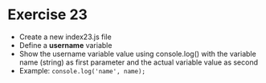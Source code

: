 # Exercise 23

* Create a new index23.js file
* Define a **username** variable
* Show the username variable value using console.log() with the variable name (string) as first parameter and the actual variable value as second
* Example: `console.log('name', name);`